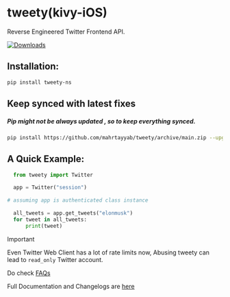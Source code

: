 # tweety(kivy-iOS)
Reverse Engineered Twitter Frontend API.

[![Downloads](https://static.pepy.tech/personalized-badge/tweety-ns?period=total&units=international_system&left_color=orange&right_color=blue&left_text=Downloads)](https://pepy.tech/project/tweety-ns)

## Installation: 
```bash
pip install tweety-ns
```

## Keep synced with latest fixes

##### **Pip might not be always updated , so to keep everything synced.**

```bash
pip install https://github.com/mahrtayyab/tweety/archive/main.zip --upgrade 
```

## A Quick Example:
```python
  from tweety import Twitter
  
  app = Twitter("session")
  
# assuming app is authenticated class instance
  
  all_tweets = app.get_tweets("elonmusk")
  for tweet in all_tweets:
      print(tweet)
```

> [!IMPORTANT] 
> Even Twitter Web Client has a lot of rate limits now, Abusing tweety can lead to `read_only` Twitter account.

Do check [FAQs](https://github.com/mahrtayyab/tweety/wiki/FAQs)

Full Documentation and Changelogs are [here](https://mahrtayyab.github.io/tweety_docs/)
